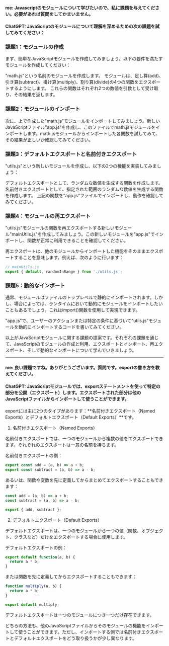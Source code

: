 #### me: Javascriptのモジュールについて学びたいので、私に課題を与えてください。必要があれば質問をしてかまいません。

#### ChatGPT: JavaScriptのモジュールについて理解を深めるための次の課題を試してみてください：

### 課題1：モジュールの作成
まず、簡単なJavaScriptモジュールを作成してみましょう。以下の要件を満たすモジュールを作成してください：

"math.js"という名前のモジュールを作成します。
モジュールは、足し算(add)、引き算(subtract)、掛け算(multiply)、割り算(divide)の4つの関数をエクスポートするようにします。
これらの関数はそれぞれ2つの数値を引数として受け取り、その結果を返します。

### 課題2：モジュールのインポート
次に、上で作成した"math.js"モジュールをインポートしてみましょう。新しいJavaScriptファイル"app.js"を作成し、このファイルでmath.jsモジュールをインポートします。math.jsモジュールからインポートした各関数を試してみて、その結果が正しいか確認してみてください。

### 課題3：デフォルトエクスポートと名前付きエクスポート
"utils.js"という新しいモジュールを作成し、以下の2つの機能を実装してみましょう：

デフォルトエクスポートとして、ランダムな数値を生成する関数を作成します。
名前付きエクスポートとして、指定された範囲のランダムな数値を生成する関数を作成します。
上記の関数を"app.js"ファイルでインポートし、動作を確認してみてください。

### 課題4：モジュールの再エクスポート
"utils.js"モジュールの関数を再エクスポートする新しいモジュール"mainUtils.js"を作成してみましょう。この新しいモジュールを"app.js"でインポートし、関数が正常に利用できることを確認してください。

再エクスポートは、他のモジュールからインポートした機能をそのままエクスポートすることを意味します。例えば、次のように行います：
```js
// mainUtils.js
export { default, randomInRange } from './utils.js';
```
### 課題5：動的なインポート

通常、モジュールはファイルのトップレベルで静的にインポートされます。しかし、場合によっては、ランタイムにおいて動的にモジュールをインポートしたいこともあるでしょう。これはimport()関数を使用して実現できます。

"app.js"で、ユーザーのアクションまたは特定の条件に基づいて"utils.js"モジュールを動的にインポートするコードを書いてみてください。

以上がJavaScriptモジュールに関する課題の提案です。それぞれの課題を通じて、JavaScriptのモジュールの作成と利用、エクスポートとインポート、再エクスポート、そして動的なインポートについて学んでいきましょう。

----

#### me: 良い課題ですね。ありがとうございます。質問です。exportの書き方を教えてください。

#### ChatGPT: JavaScriptモジュールでは、exportステートメントを使って特定の部分を公開（エクスポート）します。エクスポートされた部分は他のJavaScriptファイルからインポートして使うことができます。

exportには主に2つのタイプがあります：**名前付きエクスポート（Named Exports）とデフォルトエクスポート（Default Exports）**です。

1. 名前付きエクスポート（Named Exports）

  名前付きエクスポートでは、一つのモジュールから複数の値をエクスポートできます。それぞれのエクスポートは一意の名前を持ちます。

  名前付きエクスポートの例：
  ```js
  export const add = (a, b) => a + b;
  export const subtract = (a, b) => a - b;
  ```
  あるいは、関数や変数を先に定義してからまとめてエクスポートすることもできます：
  ```js
  const add = (a, b) => a + b;
  const subtract = (a, b) => a - b;

  export { add, subtract };
  ```

2. デフォルトエクスポート（Default Exports）

  デフォルトエクスポートは、一つのモジュールから一つの値（関数、オブジェクト、クラスなど）だけをエクスポートする場合に使用します。

  デフォルトエクスポートの例：
  ```js
  export default function(a, b) {
    return a * b;
  }
  ```
  または関数を先に定義してからエクスポートすることもできます：
  ```js
  function multiply(a, b) {
    return a * b;
  }

  export default multiply;
  ```
  デフォルトエクスポートは一つのモジュールにつき一つだけ存在できます。

どちらの方法も、他のJavaScriptファイルからそのモジュールの機能をインポートして使うことができます。ただし、インポートする側では名前付きエクスポートとデフォルトエクスポートをどう取り扱うかが少し異なります。





